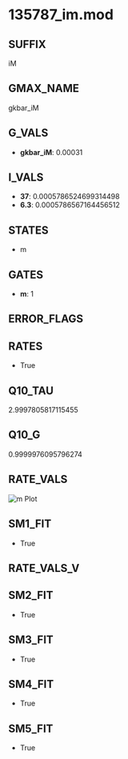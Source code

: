 # 135787_im.mod

## SUFFIX

iM

## GMAX_NAME

gkbar_iM

## G_VALS

- **gkbar_iM**: 0.00031

## I_VALS

- **37**: 0.0005786524699314498
- **6.3**: 0.0005786567164456512

## STATES

- m

## GATES

- **m**: 1

## ERROR_FLAGS


## RATES

- True

## Q10_TAU

2.9997805817115455

## Q10_G

0.9999976095796274

## RATE_VALS

![m Plot](/Users/pbozelos/Dropbox/icg-Chai-Panos/supermodels/output_markdown_files/K/135787_im.mod/images/m.png)

## SM1_FIT

- True

## RATE_VALS_V

## SM2_FIT

- True

## SM3_FIT

- True

## SM4_FIT

- True

## SM5_FIT

- True

